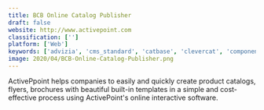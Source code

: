 ```yaml
---
title: BCB Online Catalog Publisher
draft: false 
website: http://www.activepoint.com
classification: ['']
platform: ['Web']
keywords: ['advizia', 'cms_standard', 'catbase', 'clevercat', 'components_engine', 'fineredge_publisher', 'mosp', 'mybusinesscatalog', 'onyx_publication', 'order_pro', 'pdm_builder', 'sigma_catalog', 'smart_merchandiser', 'turn-page', 'zination_wholesale_catalog_maker', 'catalog360', 'ecatman']
image: 2020/04/BCB-Online-Catalog-Publisher.png
---
```

ActivePpoint helps companies to easily and quickly create product catalogs, flyers, brochures with beautiful built-in templates in a simple and cost- effective process using  ActivePoint's online interactive software.